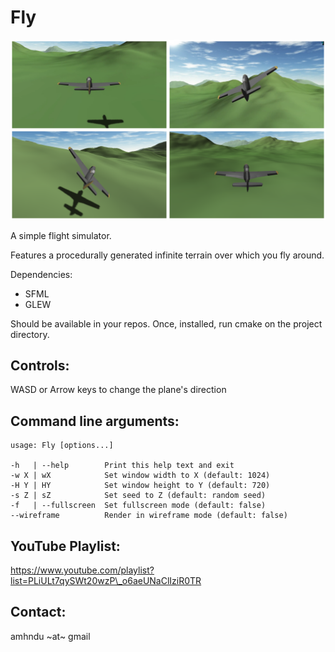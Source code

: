 Fly
=====

![fly-screenshot](screenshot.png)

A simple flight simulator.

Features a procedurally generated infinite terrain over which you fly around.

Dependencies:

* SFML
* GLEW


Should be available in your repos. Once, installed, run cmake on the project directory.


Controls:
-----------
WASD or Arrow keys to change the plane's direction


Command line arguments:
-----------------------------
```
usage: Fly [options...]

-h   | --help        Print this help text and exit
-w X | wX            Set window width to X (default: 1024)
-H Y | HY            Set window height to Y (default: 720)
-s Z | sZ            Set seed to Z (default: random seed)
-f   | --fullscreen  Set fullscreen mode (default: false)
--wireframe          Render in wireframe mode (default: false)
```

YouTube Playlist:
------------------
https://www.youtube.com/playlist?list=PLiULt7qySWt20wzP\_o6aeUNaClIziR0TR


Contact:
--------------------
amhndu ~at~ gmail

